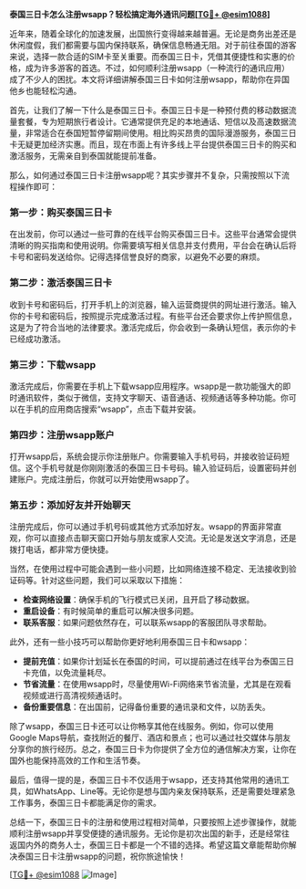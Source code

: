 **泰国三日卡怎么注册wsapp？轻松搞定海外通讯问题[[TG💪+ @esim1088](https://t.me/s/esim1088)]**

近年来，随着全球化的加速发展，出国旅行变得越来越普遍。无论是商务出差还是休闲度假，我们都需要与国内保持联系，确保信息畅通无阻。对于前往泰国的游客来说，选择一款合适的SIM卡至关重要。而泰国三日卡，凭借其便捷性和实惠的价格，成为许多游客的首选。不过，如何顺利注册wsapp（一种流行的通讯应用）成了不少人的困扰。本文将详细讲解泰国三日卡如何注册wsapp，帮助你在异国他乡也能轻松沟通。

首先，让我们了解一下什么是泰国三日卡。泰国三日卡是一种预付费的移动数据流量套餐，专为短期旅行者设计。它通常提供充足的本地通话、短信以及高速数据流量，非常适合在泰国短暂停留期间使用。相比购买昂贵的国际漫游服务，泰国三日卡无疑更加经济实惠。而且，现在市面上有许多线上平台提供泰国三日卡的购买和激活服务，无需亲自到泰国就能提前准备。

那么，如何通过泰国三日卡注册wsapp呢？其实步骤并不复杂，只需按照以下流程操作即可：

### **第一步：购买泰国三日卡**
在出发前，你可以通过一些可靠的在线平台购买泰国三日卡。这些平台通常会提供清晰的购买指南和使用说明。你需要填写相关信息并支付费用，平台会在确认后将卡号和密码发送给你。记得选择信誉良好的商家，以避免不必要的麻烦。

### **第二步：激活泰国三日卡**
收到卡号和密码后，打开手机上的浏览器，输入运营商提供的网址进行激活。输入你的卡号和密码后，按照提示完成激活过程。有些平台还会要求你上传护照信息，这是为了符合当地的法律要求。激活完成后，你会收到一条确认短信，表示你的卡已经成功激活。

### **第三步：下载wsapp**
激活完成后，你需要在手机上下载wsapp应用程序。wsapp是一款功能强大的即时通讯软件，类似于微信，支持文字聊天、语音通话、视频通话等多种功能。你可以在手机的应用商店搜索“wsapp”，点击下载并安装。

### **第四步：注册wsapp账户**
打开wsapp后，系统会提示你注册账户。你需要输入手机号码，并接收验证码短信。这个手机号就是你刚刚激活的泰国三日卡号码。输入验证码后，设置密码并创建账户。完成注册后，你就可以开始使用wsapp了。

### **第五步：添加好友并开始聊天**
注册完成后，你可以通过手机号码或其他方式添加好友。wsapp的界面非常直观，你可以直接点击聊天窗口开始与朋友或家人交流。无论是发送文字消息，还是拨打电话，都非常方便快捷。

当然，在使用过程中可能会遇到一些小问题，比如网络连接不稳定、无法接收到验证码等。针对这些问题，我们可以采取以下措施：

- **检查网络设置**：确保手机的飞行模式已关闭，且开启了移动数据。
- **重启设备**：有时候简单的重启可以解决很多问题。
- **联系客服**：如果问题依然存在，可以联系wsapp的客服团队寻求帮助。

此外，还有一些小技巧可以帮助你更好地利用泰国三日卡和wsapp：

- **提前充值**：如果你计划延长在泰国的时间，可以提前通过在线平台为泰国三日卡充值，以免流量耗尽。
- **节省流量**：在使用wsapp时，尽量使用Wi-Fi网络来节省流量，尤其是在观看视频或进行高清视频通话时。
- **备份重要信息**：在出国前，记得备份重要的通讯录和文件，以防丢失。

除了wsapp，泰国三日卡还可以让你畅享其他在线服务。例如，你可以使用Google Maps导航，查找附近的餐厅、酒店和景点；也可以通过社交媒体与朋友分享你的旅行经历。总之，泰国三日卡为你提供了全方位的通信解决方案，让你在国外也能保持高效的工作和生活节奏。

最后，值得一提的是，泰国三日卡不仅适用于wsapp，还支持其他常用的通讯工具，如WhatsApp、Line等。无论你是想与国内亲友保持联系，还是需要处理紧急工作事务，泰国三日卡都能满足你的需求。

总结一下，泰国三日卡的注册和使用过程相对简单，只要按照上述步骤操作，就能顺利注册wsapp并享受便捷的通讯服务。无论你是初次出国的新手，还是经常往返国内外的商务人士，泰国三日卡都是一个不错的选择。希望这篇文章能帮助你解决泰国三日卡注册wsapp的问题，祝你旅途愉快！

[[TG💪+ @esim1088](https://t.me/s/esim1088) ![Image](https://i.postimg.cc/4NQfJmqS/Snipaste-2025-05-13-00-14-12.png)]